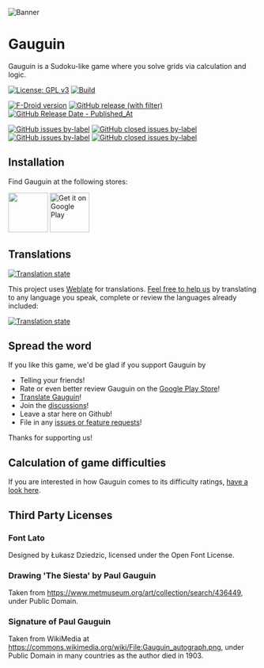 ![Banner](gauguin-app/src/main/play/listings/en-US/graphics/feature-graphic/1.png)

# Gauguin

Gauguin is a Sudoku-like game where you solve grids via calculation and logic.

[![License: GPL v3](https://img.shields.io/badge/License-GPLv3-blue.svg)](https://www.gnu.org/licenses/gpl-3.0)
[![Build](https://github.com/meikpiep/gauguin/actions/workflows/build.yml/badge.svg)](https://github.com/meikpiep/gauguin/actions/workflows/build.yml)

[![F-Droid version](https://img.shields.io/f-droid/v/org.piepmeyer.gauguin)](https://f-droid.org/packages/org.piepmeyer.gauguin/)
[![GitHub release (with filter)](https://img.shields.io/github/v/release/meikpiep/gauguin)](https://github.com/meikpiep/gauguin/releases/latest)
[![GitHub Release Date - Published_At](https://img.shields.io/github/release-date/meikpiep/gauguin)](https://github.com/meikpiep/gauguin/releases/latest)

[![GitHub issues by-label](https://img.shields.io/github/issues/meikpiep/gauguin/bug)](https://github.com/meikpiep/gauguin/labels/bug)
[![GitHub closed issues by-label](https://img.shields.io/github/issues-closed/meikpiep/gauguin/bug)](https://github.com/meikpiep/gauguin/issues?q=label%3Abug+is%3Aclosed)
[![GitHub issues by-label](https://img.shields.io/github/issues/meikpiep/gauguin/enhancement)](https://github.com/meikpiep/gauguin/labels/enhancement)
[![GitHub closed issues by-label](https://img.shields.io/github/issues-closed/meikpiep/gauguin/enhancement)](https://github.com/meikpiep/gauguin/issues?q=label%3Aenhancement+is%3Aclosed)

## Installation

Find Gauguin at the following stores:

[<img src=""
     alt=""
     height="80">](https://f-droid.org/packages/org.piepmeyer.gauguin/)
[<img src="https://play.google.com/intl/en_us/badges/images/generic/en-play-badge.png"
     alt="Get it on Google Play"
     height="80">](https://play.google.com/store/apps/details?id=org.piepmeyer.gauguin)

## Translations

[![Translation state](https://hosted.weblate.org/widget/gauguin/287x66-black.png)](https://hosted.weblate.org/engage/gauguin/)

This project uses [Weblate](https://weblate.org) for translations. [Feel free to help us](https://hosted.weblate.org/engage/gauguin/) by translating to any language you speak, complete or review the languages already included:

[![Translation state](https://hosted.weblate.org/widget/gauguin/multi-auto.svg)](https://hosted.weblate.org/engage/gauguin/)

## Spread the word

If you like this game, we'd be glad if you support Gauguin by
- Telling your friends!
- Rate or even better review Gauguin on the [Google Play Store](https://play.google.com/store/apps/details?id=org.piepmeyer.gauguin)!
- [Translate Gauguin](https://github.com/meikpiep/gauguin?tab=readme-ov-file#translations)!
- Join the [discussions](https://github.com/meikpiep/gauguin/discussions)!
- Leave a star here on Github!
- File in any [issues or feature requests](https://github.com/meikpiep/gauguin/issues)!

Thanks for supporting us!

## Calculation of game difficulties

If you are interested in how Gauguin comes to its difficulty ratings, [have a look here](docs/calculating-difficulties.md).

## Third Party Licenses

### Font Lato

Designed by Łukasz Dziedzic, licensed under the Open Font License.

### Drawing 'The Siesta' by Paul Gauguin

Taken from https://www.metmuseum.org/art/collection/search/436449, under Public Domain.

### Signature of Paul Gauguin

Taken from WikiMedia at https://commons.wikimedia.org/wiki/File:Gauguin_autograph.png, under Public Domain in many countries as the author died in 1903.
